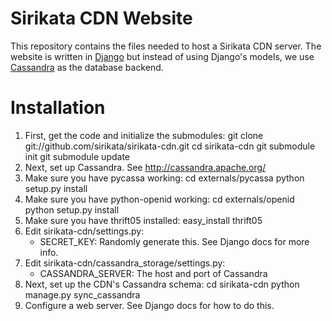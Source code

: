 Sirikata CDN Website
====================

This repository contains the files needed to host a Sirikata CDN
server. The website is written in
[Django](http://www.djangoproject.com/) but instead of using Django's
models, we use [Cassandra](http://cassandra.apache.org/) as the
database backend.

Installation
============
1. First, get the code and initialize the submodules:
       git clone git://github.com/sirikata/sirikata-cdn.git
       cd sirikata-cdn
       git submodule init
       git submodule update
1. Next, set up Cassandra. See http://cassandra.apache.org/
1. Make sure you have pycassa working:
       cd externals/pycassa
       python setup.py install
1. Make sure you have python-openid working:
       cd externals/openid
       python setup.py install
1. Make sure you have thrift05 installed:
       easy_install thrift05
1. Edit sirikata-cdn/settings.py:
    * SECRET_KEY: Randomly generate this. See Django docs for more info.
1. Edit sirikata-cdn/cassandra_storage/settings.py:
    * CASSANDRA_SERVER: The host and port of Cassandra
1. Next, set up the CDN's Cassandra schema:
       cd sirikata-cdn
       python manage.py sync_cassandra
1. Configure a web server. See Django docs for how to do this.
